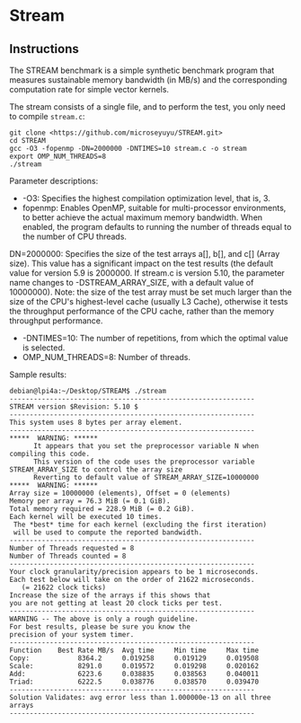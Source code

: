 # Stream

## Instructions

The STREAM benchmark is a simple synthetic benchmark program that measures sustainable memory bandwidth (in MB/s) and the corresponding computation rate for simple vector kernels.

The stream consists of a single file, and to perform the test, you only need to compile `stream.c`:

```
git clone <https://github.com/microseyuyu/STREAM.git>
cd STREAM
gcc -O3 -fopenmp -DN=2000000 -DNTIMES=10 stream.c -o stream
export OMP_NUM_THREADS=8
./stream
```

Parameter descriptions:

- -O3: Specifies the highest compilation optimization level, that is, 3.
- fopenmp: Enables OpenMP, suitable for multi-processor environments, to better achieve the actual maximum memory bandwidth. When enabled, the program defaults to running the number of threads equal to the number of CPU threads.

DN=2000000: Specifies the size of the test arrays a[], b[], and c[] (Array size). This value has a significant impact on the test results (the default value for version 5.9 is 2000000. If stream.c is version 5.10, the parameter name changes to -DSTREAM_ARRAY_SIZE, with a default value of 10000000). Note: the size of the test array must be set much larger than the size of the CPU's highest-level cache (usually L3 Cache), otherwise it tests the throughput performance of the CPU cache, rather than the memory throughput performance.
- -DNTIMES=10: The number of repetitions, from which the optimal value is selected.
- OMP_NUM_THREADS=8: Number of threads.

Sample results:

```
debian@lpi4a:~/Desktop/STREAM$ ./stream
-------------------------------------------------------------
STREAM version $Revision: 5.10 $
-------------------------------------------------------------
This system uses 8 bytes per array element.
-------------------------------------------------------------
*****  WARNING: ******
      It appears that you set the preprocessor variable N when compiling this code.
      This version of the code uses the preprocessor variable STREAM_ARRAY_SIZE to control the array size
      Reverting to default value of STREAM_ARRAY_SIZE=10000000
*****  WARNING: ******
Array size = 10000000 (elements), Offset = 0 (elements)
Memory per array = 76.3 MiB (= 0.1 GiB).
Total memory required = 228.9 MiB (= 0.2 GiB).
Each kernel will be executed 10 times.
 The *best* time for each kernel (excluding the first iteration)
 will be used to compute the reported bandwidth.
-------------------------------------------------------------
Number of Threads requested = 8
Number of Threads counted = 8
-------------------------------------------------------------
Your clock granularity/precision appears to be 1 microseconds.
Each test below will take on the order of 21622 microseconds.
   (= 21622 clock ticks)
Increase the size of the arrays if this shows that
you are not getting at least 20 clock ticks per test.
-------------------------------------------------------------
WARNING -- The above is only a rough guideline.
For best results, please be sure you know the
precision of your system timer.
-------------------------------------------------------------
Function    Best Rate MB/s  Avg time     Min time     Max time
Copy:            8364.2     0.019258     0.019129     0.019508
Scale:           8291.0     0.019572     0.019298     0.020162
Add:             6223.6     0.038835     0.038563     0.040011
Triad:           6222.5     0.038776     0.038570     0.039470
-------------------------------------------------------------
Solution Validates: avg error less than 1.000000e-13 on all three arrays
-------------------------------------------------------------
```